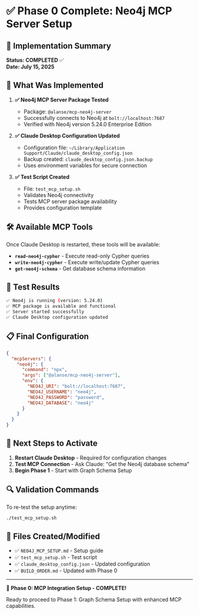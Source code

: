 # ✅ Phase 0 Complete: Neo4j MCP Server Setup

## 🎉 Implementation Summary

**Status: COMPLETED** ✅  
**Date: July 15, 2025**

## 🔧 What Was Implemented

1. **✅ Neo4j MCP Server Package Tested**
   - Package: `@alanse/mcp-neo4j-server`
   - Successfully connects to Neo4j at `bolt://localhost:7687`
   - Verified with Neo4j version 5.24.0 Enterprise Edition

2. **✅ Claude Desktop Configuration Updated**
   - Configuration file: `~/Library/Application Support/Claude/claude_desktop_config.json`
   - Backup created: `claude_desktop_config.json.backup`
   - Uses environment variables for secure connection

3. **✅ Test Script Created**
   - File: `test_mcp_setup.sh`
   - Validates Neo4j connectivity
   - Tests MCP server package availability
   - Provides configuration template

## 🛠️ Available MCP Tools

Once Claude Desktop is restarted, these tools will be available:

- **`read-neo4j-cypher`** - Execute read-only Cypher queries
- **`write-neo4j-cypher`** - Execute write/update Cypher queries  
- **`get-neo4j-schema`** - Get database schema information

## 🧪 Test Results

```bash
✅ Neo4j is running (version: 5.24.0)
✅ MCP package is available and functional
✅ Server started successfully
✅ Claude Desktop configuration updated
```

## 📋 Final Configuration

```json
{
  "mcpServers": {
    "neo4j": {
      "command": "npx",
      "args": ["@alanse/mcp-neo4j-server"],
      "env": {
        "NEO4J_URI": "bolt://localhost:7687",
        "NEO4J_USERNAME": "neo4j",
        "NEO4J_PASSWORD": "password",
        "NEO4J_DATABASE": "neo4j"
      }
    }
  }
}
```

## 🎯 Next Steps to Activate

1. **Restart Claude Desktop** - Required for configuration changes
2. **Test MCP Connection** - Ask Claude: "Get the Neo4j database schema"
3. **Begin Phase 1** - Start with Graph Schema Setup

## 🔍 Validation Commands

To re-test the setup anytime:
```bash
./test_mcp_setup.sh
```

## 📁 Files Created/Modified

- ✅ `NEO4J_MCP_SETUP.md` - Setup guide
- ✅ `test_mcp_setup.sh` - Test script  
- ✅ `claude_desktop_config.json` - Updated configuration
- ✅ `BUILD_ORDER.md` - Updated with Phase 0

---

**🎉 Phase 0: MCP Integration Setup - COMPLETE!**

Ready to proceed to Phase 1: Graph Schema Setup with enhanced MCP capabilities.
